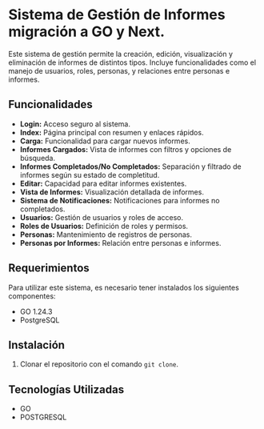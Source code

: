 # Sistema de Gestión de Informes migración a GO y Next.

Este sistema de gestión permite la creación, edición, visualización y eliminación de informes de distintos tipos. Incluye funcionalidades como el manejo de usuarios, roles, personas, y relaciones entre personas e informes.

## Funcionalidades

- **Login:** Acceso seguro al sistema.
- **Index:** Página principal con resumen y enlaces rápidos.
- **Carga:** Funcionalidad para cargar nuevos informes.
- **Informes Cargados:** Vista de informes con filtros y opciones de búsqueda.
- **Informes Completados/No Completados:** Separación y filtrado de informes según su estado de completitud.
- **Editar:** Capacidad para editar informes existentes.
- **Vista de Informes:** Visualización detallada de informes.
- **Sistema de Notificaciones:** Notificaciones para informes no completados.
- **Usuarios:** Gestión de usuarios y roles de acceso.
- **Roles de Usuarios:** Definición de roles y permisos.
- **Personas:** Mantenimiento de registros de personas.
- **Personas por Informes:** Relación entre personas e informes.

## Requerimientos

Para utilizar este sistema, es necesario tener instalados los siguientes componentes:

- GO 1.24.3
- PostgreSQL

## Instalación

1. Clonar el repositorio con el comando `git clone`.


## Tecnologías Utilizadas

- GO
- POSTGRESQL


